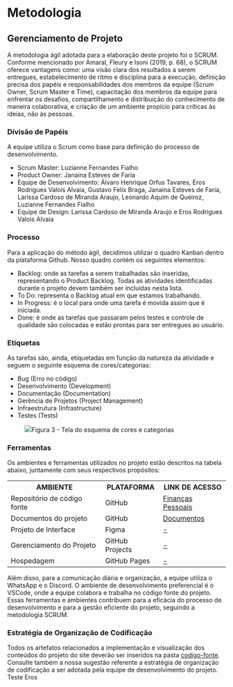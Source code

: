
# Metodologia

## Gerenciamento de Projeto

A metodologia ágil adotada para a elaboração deste projeto foi o SCRUM. Conforme mencionado por Amaral, Fleury e Isoni (2019, p. 68), o SCRUM oferece vantagens como: uma visão clara dos resultados a serem entregues, estabelecimento de ritmo e disciplina para a execução, definição precisa dos papéis e responsabilidades dos membros da equipe (Scrum Owner, Scrum Master e Time), capacitação dos membros da equipe para enfrentar os desafios, compartilhamento e distribuição do conhecimento de maneira colaborativa, e criação de um ambiente propício para críticas às ideias, não às pessoas.

### Divisão de Papéis

A equipe utiliza o Scrum como base para definição do processo de desenvolvimento.
- Scrum Master: Luzianne Fernandes Fialho
- Product Owner: Janaina Esteves de Faria
- Equipe de Desenvolvimento: Álvaro Henrique Orfus Tavares, Eros Rodrigues Valois Alvaia, Gustavo Felix Braga, Janaina Esteves de Faria, Larissa Cardoso de Miranda Araujo, Leonardo Aquim de Queiroz, Luzianne Fernandes Fialho
- Equipe de Design: Larissa Cardoso de Miranda Araujo e Eros Rodrigues Valois Alvaia

### Processo
Para a aplicação do método ágil, decidimos utilizar o quadro Kanban dentro da plataforma Github. Nosso quadro contém os seguintes elementos:

- Backlog: onde as tarefas a serem trabalhadas são inseridas, representando o Product Backlog. Todas as atividades identificadas durante o projeto devem também ser incluídas nesta lista.
- To Do: representa o Backlog atual em que estamos trabalhando.
- In Progress: é o local para onde uma tarefa é movida assim que é iniciada.
- Done: é onde as tarefas que passaram pelos testes e controle de qualidade são colocadas e estão prontas para ser entregues ao usuário.

### Etiquetas
<p>As tarefas são, ainda, etiquetadas em função da natureza da atividade e seguem o seguinte esquema de cores/categorias:</p>

<ul>
  <li>Bug (Erro no código)</li>
  <li>Desenvolvimento (Development)</li>
  <li>Documentação (Documentation)</li>
  <li>Gerência de Projetos (Project Management)</li>
  <li>Infraestrutura (Infrastructure)</li>
  <li>Testes (Tests)</li>
</ul>

<figure> 
  <img src="https://user-images.githubusercontent.com/100447878/164068979-9eed46e1-9b44-461e-ab88-c2388e6767a1.png"
    <figcaption>Figura 3 - Tela do esquema de cores e categorias</figcaption>
</figure> 
  
### Ferramentas

Os ambientes e ferramentas utilizados no projeto estão descritos na tabela abaixo, juntamente com seus respectivos propósitos:

<table>
  <tr>
    <th>AMBIENTE</th>
    <th>PLATAFORMA</th>
    <th>LINK DE ACESSO</th>
  </tr>
  <tr>
    <td>Repositório de código fonte</td>
    <td>GitHub</td>
    <td><a href="https://github.com/ICEI-PUC-Minas-PMV-ADS/pmv-ads-2023-2-e1-proj-web-t7-financas-pessoais">Finanças Pessoais</a></td>
  </tr>
  <tr>
    <td>Documentos do projeto</td>
    <td>GitHub</td>
    <td><a href="https://github.com/ICEI-PUC-Minas-PMV-ADS/pmv-ads-2023-2-e1-proj-web-t7-financas-pessoais/tree/main/documentos">Documentos</a></td>
  </tr>
  <tr>
    <td>Projeto de Interface</td>
    <td>Figma</td>
    <td><a href="http://...."> - </a></td>
  </tr>
  <tr>
    <td>Gerenciamento do Projeto</td>
    <td>GitHub Projects</td>
    <td><a href="http://...."> - </a></td>
  </tr>
  <tr>
    <td>Hospedagem</td>
    <td>GitHub Pages</td>
    <td><a href="http://...."> - </a></td>
  </tr>
</table>

Além disso, para a comunicação diária e organização, a equipe utiliza o WhatsApp e o Discord. O ambiente de desenvolvimento preferencial é o VSCode, onde a equipe colabora e trabalha no código fonte do projeto. Essas ferramentas e ambientes contribuem para a eficácia do processo de desenvolvimento e para a gestão eficiente do projeto, seguindo a metodologia SCRUM.

### Estratégia de Organização de Codificação 

Todos os artefatos relacionados a implementação e visualização dos conteúdos do projeto do site deverão ser inseridos na pasta [codigo-fonte](http://https://github.com/ICEI-PUC-Minas-PMV-ADS/WebApplicationProject-Template-v2/tree/main/codigo-fonte). Consulte também a nossa sugestão referente a estratégia de organização de codificação a ser adotada pela equipe de desenvolvimento do projeto.
Teste Eros

